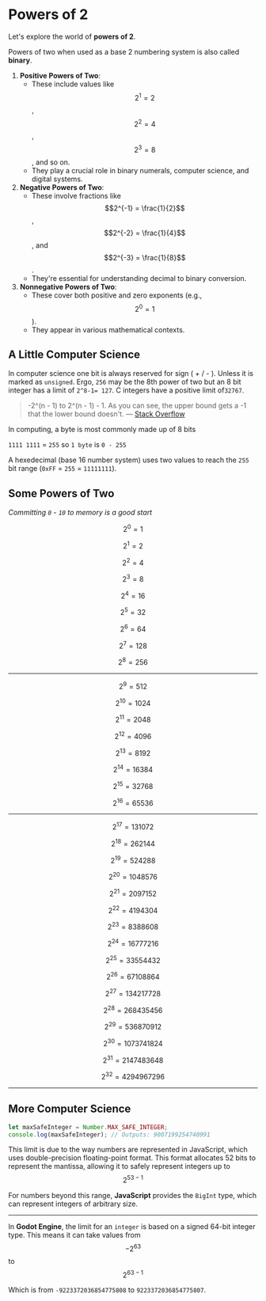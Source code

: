 # Powers of 2
Let's explore the world of **powers of 2**. 



Powers of two when used as a base 2 numbering system is also called **binary**.



1. **Positive Powers of Two**:
   - These include values like $$2^1 = 2$$, $$2^2 = 4$$, $$2^3 = 8$$, and so on.
   - They play a crucial role in binary numerals, computer science, and digital systems.
2. **Negative Powers of Two**:
   - These involve fractions like $$2^{-1} = \frac{1}{2}$$, $$2^{-2} = \frac{1}{4}$$, and $$2^{-3} = \frac{1}{8}$$.
   - They're essential for understanding decimal to binary conversion.
3. **Nonnegative Powers of Two**:
   - These cover both positive and zero exponents (e.g., $$2^0 = 1$$).
   - They appear in various mathematical contexts.



## A Little Computer Science

In computer science one bit is always reserved for sign ( + / - ). Unless it is marked as `unsigned`. Ergo, `256` may be the 8th power of two but an 8 bit integer has a limit of `2^8-1= 127`. C integers have a positive limit of`32767`.

>   -2^(n - 1) to 2^(n - 1) - 1. As you can see, the upper bound gets a -1 that the lower bound doesn't. — [Stack Overflow](https://stackoverflow.com/questions/18558271/why-the-range-of-int-is-32768-to-32767)

In computing, a byte is most commonly made up of 8 bits

`1111 1111` =  `255` so `1 byte`  is `0 - 255`

A hexedecimal (base 16 number system)  uses two values to reach the `255` bit range (`0xFF` = `255` = `11111111`).

## Some Powers of Two

*Committing `0` - `10` to memory is a good start*

$$2^0 = 1$$

$$2^1 = 2$$

$$2^2 = 4$$

$$2^3 = 8$$

$$2^4 = 16$$

$$2^5 = 32$$

$$2^6 = 64$$

$$2^7 = 128$$

$$2^8 = 256$$



---

$$2^9 = 512$$

$$2^{10} = 1024$$

$$2^{11} = 2048$$

$$2^{12} = 4096$$

$$2^{13} = 8192$$

$$2^{14} = 16384$$

$$2^{15} = 32768$$

$$2^{16} = 65536$$



---

$$2^{17} = 131072$$

$$2^{18} = 262144$$

$$2^{19} = 524288$$

$$2^{20} = 1048576$$

$$2^{21} = 2097152$$

$$2^{22} = 4194304$$

$$2^{23} = 8388608$$

$$2^{24} = 16777216$$

$$2^{25} = 33554432$$

$$2^{26} = 67108864$$

$$2^{27} = 134217728$$

$$2^{28} = 268435456$$

$$2^{29} = 536870912$$

$$2^{30} = 1073741824$$

$$2^{31} = 2147483648$$

$$2^{32} = 4294967296$$

---

## More Computer Science

```js
let maxSafeInteger = Number.MAX_SAFE_INTEGER;
console.log(maxSafeInteger); // Outputs: 9007199254740991
```

This limit is due to the way numbers are represented in JavaScript, which uses double-precision floating-point format. This format allocates 52 bits to represent the mantissa, allowing it to safely represent integers up to $$2^{53−1}$$

For numbers beyond this range, **JavaScript** provides the `BigInt` type, which can represent integers of arbitrary size.

----

In **Godot Engine**, the limit for an `integer` is based on a signed 64-bit integer type. This means it can take values from 
$$−2^{63}$$
 to 
 $$2^{63−1}$$

Which is from `-9223372036854775808` to `9223372036854775807`.